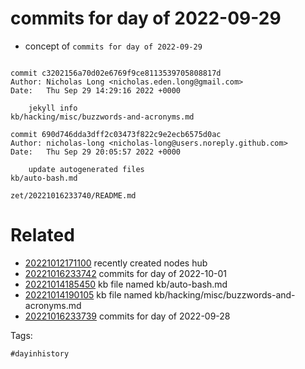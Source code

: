 # commits for day of 2022-09-29

- concept of `commits for day of 2022-09-29`

```

commit c3202156a70d02e6769f9ce8113539705808817d
Author: Nicholas Long <nicholas.eden.long@gmail.com>
Date:   Thu Sep 29 14:29:16 2022 +0000

    jekyll info
kb/hacking/misc/buzzwords-and-acronyms.md

commit 690d746dda3dff2c03473f822c9e2ecb6575d0ac
Author: nicholas-long <nicholas-long@users.noreply.github.com>
Date:   Thu Sep 29 20:05:57 2022 +0000

    update autogenerated files
kb/auto-bash.md
```

` zet/20221016233740/README.md `

# Related

- [20221012171100](/zet/20221012171100/README.md) recently created nodes hub
- [20221016233742](/zet/20221016233742/README.md) commits for day of 2022-10-01
- [20221014185450](/zet/20221014185450/README.md) kb file named kb/auto-bash.md
- [20221014190105](/zet/20221014190105/README.md) kb file named kb/hacking/misc/buzzwords-and-acronyms.md
- [20221016233739](/zet/20221016233739/README.md) commits for day of 2022-09-28

Tags:

    #dayinhistory
